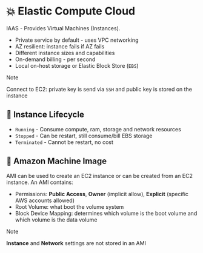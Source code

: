 # 💥 Elastic Compute Cloud

IAAS - Provides Virtual Machines (Instances).

- Private service by default - uses VPC networking
- AZ resilient: instance fails if AZ fails
- Different instance sizes and capabilities
- On-demand billing - per second
- Local on-host storage or Elastic Block Store (`EBS`)

> [!NOTE]
> Connect to EC2: private key is send via `SSH` and public key is stored on the instance

## 🔄 Instance Lifecycle

- `Running` - Consume compute, ram, storage and network resources
- `Stopped` - Can be restart, still consume/bill EBS storage
- `Terminated` - Cannot be restart, no cost

## 🌇 Amazon Machine Image

AMI can be used to create an EC2 instance or can be created from an EC2 instance. An AMI contains:

- Permissions: **Public Access**, **Owner** (implicit allow), **Explicit** (specific AWS accounts allowed)
- Root Volume: what boot the volume system
- Block Device Mapping: determines which volume is the boot volume and which volume is the data volume

> [!NOTE]
> **Instance** and **Network** settings are not stored in an AMI

